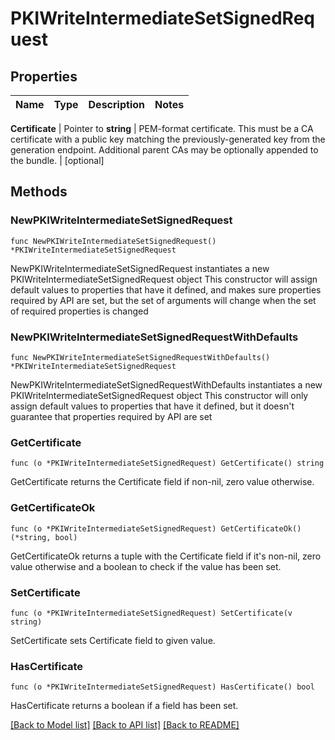 # PKIWriteIntermediateSetSignedRequest


## Properties

Name | Type | Description | Notes
------------ | ------------- | ------------- | -------------


**Certificate** | Pointer to **string** | PEM-format certificate. This must be a CA certificate with a public key matching the previously-generated key from the generation endpoint. Additional parent CAs may be optionally appended to the bundle. | [optional] 



## Methods


### NewPKIWriteIntermediateSetSignedRequest

`func NewPKIWriteIntermediateSetSignedRequest() *PKIWriteIntermediateSetSignedRequest`

NewPKIWriteIntermediateSetSignedRequest instantiates a new PKIWriteIntermediateSetSignedRequest object
This constructor will assign default values to properties that have it defined,
and makes sure properties required by API are set, but the set of arguments
will change when the set of required properties is changed

### NewPKIWriteIntermediateSetSignedRequestWithDefaults

`func NewPKIWriteIntermediateSetSignedRequestWithDefaults() *PKIWriteIntermediateSetSignedRequest`

NewPKIWriteIntermediateSetSignedRequestWithDefaults instantiates a new PKIWriteIntermediateSetSignedRequest object
This constructor will only assign default values to properties that have it defined,
but it doesn't guarantee that properties required by API are set


### GetCertificate

`func (o *PKIWriteIntermediateSetSignedRequest) GetCertificate() string`

GetCertificate returns the Certificate field if non-nil, zero value otherwise.

### GetCertificateOk

`func (o *PKIWriteIntermediateSetSignedRequest) GetCertificateOk() (*string, bool)`

GetCertificateOk returns a tuple with the Certificate field if it's non-nil, zero value otherwise
and a boolean to check if the value has been set.

### SetCertificate

`func (o *PKIWriteIntermediateSetSignedRequest) SetCertificate(v string)`

SetCertificate sets Certificate field to given value.


### HasCertificate

`func (o *PKIWriteIntermediateSetSignedRequest) HasCertificate() bool`

HasCertificate returns a boolean if a field has been set.









[[Back to Model list]](../README.md#documentation-for-models) [[Back to API list]](../README.md#documentation-for-api-endpoints) [[Back to README]](../README.md)


